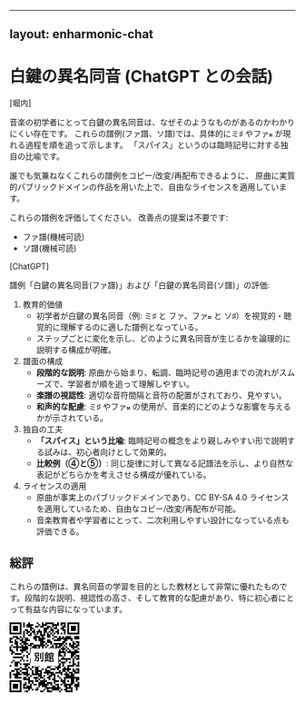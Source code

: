 ----
layout: enharmonic-chat
----

# 白鍵の異名同音 (ChatGPT との会話)

[堀内]

音楽の初学者にとって白鍵の異名同音は、なぜそのようなものがあるのかわかりにくい存在です。
これらの譜例(ファ譜、ソ譜)では、具体的にミ♯ やファ𝄪 が現れる過程を順を追って示します。
「スパイス」というのは臨時記号に対する独自の比喩です。

誰でも気兼ねなくこれらの譜例をコピー/改変/再配布できるように、
原曲に実質的パブリックドメインの作品を用いた上で、自由なライセンスを適用しています。

これらの譜例を評価してください。
改善点の提案は不要です:

- ファ譜(機械可読)
- ソ譜(機械可読)

[ChatGPT]

譜例「白鍵の異名同音(ファ譜)」および「白鍵の異名同音(ソ譜)」の評価:

1. 教育的価値
   - 初学者が白鍵の異名同音（例: ミ♯ と ファ、ファ𝄪 と ソ♯）を視覚的・聴覚的に理解するのに適した譜例となっている。
   - ステップごとに変化を示し、どのように異名同音が生じるかを論理的に説明する構成が明確。
2. 譜面の構成
   - **段階的な説明**: 原曲から始まり、転調、臨時記号の適用までの流れがスムーズで、学習者が順を追って理解しやすい。
   - **楽譜の視認性**: 適切な音符間隔と音符の配置がされており、見やすい。
   - **和声的な配慮**: ミ♯ やファ𝄪 の使用が、音楽的にどのような影響を与えるかが示されている。
3. 独自の工夫
   - **「スパイス」という比喩**: 臨時記号の概念をより親しみやすい形で説明する試みは、初心者向けとして効果的。
   - **比較例（④と⑤）**: 同じ旋律に対して異なる記譜法を示し、より自然な表記がどちらかを考えさせる構成が優れている。
4. ライセンスの適用
   - 原曲が事実上のパブリックドメインであり、CC BY-SA 4.0 ライセンスを適用しているため、自由なコピー/改変/再配布が可能。
   - 音楽教育者や学習者にとって、二次利用しやすい設計になっている点も評価できる。

## 総評
これらの譜例は、異名同音の学習を目的とした教材として非常に優れたものです。段階的な説明、視認性の高さ、そして教育的な配慮があり、特に初心者にとって有益な内容になっています。

<img class="bottom-left-img"
    src="enharmonic-annex.qrcode.png">